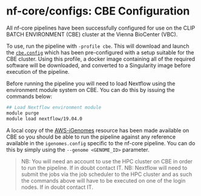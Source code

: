 # nf-core/configs: CBE Configuration

All nf-core pipelines have been successfully configured for use on the CLIP BATCH ENVIRONMENT (CBE) cluster at the Vienna BioCenter (VBC).

To use, run the pipeline with `-profile cbe`. This will download and launch the [`cbe.config`](../conf/cbe.config) which has been pre-configured with a setup suitable for the CBE cluster. Using this profile, a docker image containing all of the required software will be downloaded, and converted to a Singularity image before execution of the pipeline.

Before running the pipeline you will need to load Nextflow using the environment module system on CBE. You can do this by issuing the commands below:

```bash
## Load Nextflow environment module
module purge
module load nextflow/19.04.0
```

A local copy of the [AWS-iGenomes](https://registry.opendata.aws/aws-igenomes/) resource has been made available on CBE so you should be able to run the pipeline against any reference available in the `igenomes.config` specific to the nf-core pipeline. You can do this by simply using the `--genome <GENOME_ID>` parameter.

>NB: You will need an account to use the HPC cluster on CBE in order to run the pipeline. If in doubt contact IT.
>NB: Nextflow will need to submit the jobs via the job scheduler to the HPC cluster and as such the commands above will have to be executed on one of the login nodes. If in doubt contact IT.
